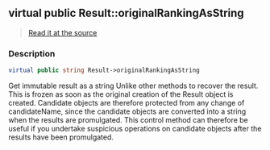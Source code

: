 ## virtual public Result::originalRankingAsString

> [Read it at the source](https://github.com/julien-boudry/Condorcet/blob/master/src/Result.php#L26)

### Description    

```php
virtual public string Result->originalRankingAsString 
```

Get immutable result as a string
Unlike other methods to recover the result. This is frozen as soon as the original creation of the Result object is created.
Candidate objects are therefore protected from any change of candidateName, since the candidate objects are converted into a string when the results are promulgated.
This control method can therefore be useful if you undertake suspicious operations on candidate objects after the results have been promulgated.
    